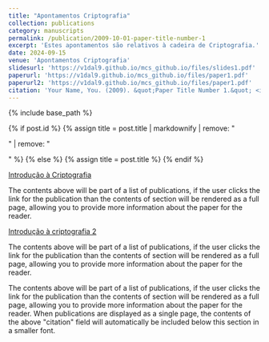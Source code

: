 ```yaml
---
title: "Apontamentos Criptografia"
collection: publications
category: manuscripts
permalink: /publication/2009-10-01-paper-title-number-1
excerpt: 'Estes apontamentos são relativos à cadeira de Criptografia.'
date: 2024-09-15
venue: 'Apontamentos Criptografia'
slidesurl: 'https://v1dal9.github.io/mcs_github.io/files/slides1.pdf'
paperurl: 'https://v1dal9.github.io/mcs_github.io/files/paper1.pdf'
paperurl2: 'https://v1dal9.github.io/mcs_github.io/files/paper1.pdf'
citation: 'Your Name, You. (2009). &quot;Paper Title Number 1.&quot; <i>Journal 1</i>. 1(1).'
---
```

{% include base_path %}

{% if post.id %}
  {% assign title = post.title | markdownify | remove: "<p>" | remove: "</p>" %}
{% else %}
  {% assign title = post.title %}
{% endif %}

<div class="{{ include.type | default: "list" }}__item">
  <article class="archive__item" itemscope itemtype="http://schema.org/CreativeWork">
    <div>
        <p>
            <a href=" https://v1dal9.github.io/mcs_github.io/files/paper1.pdf ">Introdução à Criptografia</a>
        </p>
        <p>
            The contents above will be part of a list of publications, if the user clicks the link for the publication than the contents of section will be rendered as a full page, allowing you to provide more information about the paper for the reader. 
        <p>
    </div>
    <div>
        <p>
            <a href=" https://v1dal9.github.io/mcs_github.io/files/paper1.pdf ">Introdução à criptografia 2</a>
        </p>
        <p>
            The contents above will be part of a list of publications, if the user clicks the link for the publication than the contents of section will be rendered as a full page, allowing you to provide more information about the paper for the reader.
        </p>
    </div>
  </article>
</div>

The contents above will be part of a list of publications, if the user clicks the link for the publication than the contents of section will be rendered as a full page, allowing you to provide more information about the paper for the reader. When publications are displayed as a single page, the contents of the above "citation" field will automatically be included below this section in a smaller font.